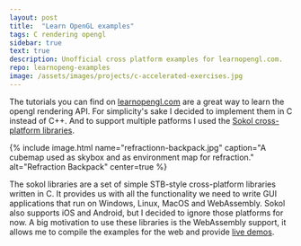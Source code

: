 ```yaml
---
layout: post
title:  "Learn OpenGL examples"
tags: C rendering opengl
sidebar: true
text: true
description: Unofficial cross platform examples for learnopengl.com.
repo: learnopeng-examples
image: /assets/images/projects/c-accelerated-exercises.jpg
---
```

The tutorials you can find on [learnopengl.com][learnopengl] are a great way
to learn the opengl rendering API. For simplicity's sake  I decided to
implement them in C instead of C++. And to support multiple patforms I used
the [Sokol cross-platform libraries][sokol-libraries].

{% include image.html
name="refractionn-backpack.jpg"
caption="A cubemap used as skybox and as environment map for refraction."
alt="Refraction Backpack"
center=true
%}

The sokol libraries are a set of simple STB-style cross-platform libraries 
written in C. It provides us with all the functionality we need to write
GUI applications that run on Windows, Linux, MacOS and WebAssembly. Sokol 
also supports iOS and Android, but I decided to ignore those platforms for 
now. A big motivation to use these libraries is the WebAssembly support, it
allows me to compile the examples for the web and provide 
[live demos][live-demos].

[learnopengl]: https://learnopengl.com
[sokol-libraries]: https://github.com/floooh/sokol
[live-demos]: https://www.geertarien.com/learnopengl-examples-html5/
